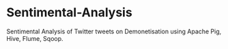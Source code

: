 # Sentimental-Analysis
Sentimental Analysis of Twitter tweets on Demonetisation using Apache Pig, Hive, Flume, Sqoop.
